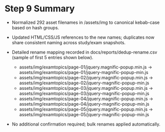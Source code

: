 # Step 9 Summary

- Normalized 292 asset filenames in /assets/img to canonical kebab-case based on hash groups.
- Updated HTML/CSS/JS references to the new names; duplicates now share consistent naming across study/exam snapshots.
- Detailed rename mapping recorded in docs/reports/dedup-rename.csv (sample of first 5 entries shown below).

  - assets/img/examtopics/page-01/jquery.magnific-popup.min.js -> assets/img/examtopics/page-01/jquery-magnific-popup-min.js
  - assets/img/examtopics/page-02/jquery.magnific-popup.min.js -> assets/img/examtopics/page-02/jquery-magnific-popup-min.js
  - assets/img/examtopics/page-03/jquery.magnific-popup.min.js -> assets/img/examtopics/page-03/jquery-magnific-popup-min.js
  - assets/img/examtopics/page-04/jquery.magnific-popup.min.js -> assets/img/examtopics/page-04/jquery-magnific-popup-min.js
  - assets/img/examtopics/page-05/jquery.magnific-popup.min.js -> assets/img/examtopics/page-05/jquery-magnific-popup-min.js

- No additional confirmation required; bulk renames applied automatically.
